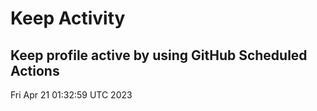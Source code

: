 # Keep Activity 
Keep profile active by using GitHub Scheduled Actions
--- 
Fri Apr 21 01:32:59 UTC 2023
